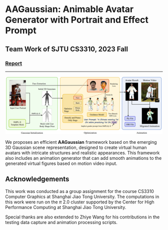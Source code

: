 # AAGaussian: Animable Avatar Generator with Portrait and Effect Prompt

## Team Work of SJTU CS3310, 2023 Fall

### [Report](https://github.com/UNIkeEN/AAGaussian/blob/main/report.pdf)

---

![Pipeline](figs/pipeline.png)

We proposes an efficient **AAGaussian** framework based on the emerging 3D Gaussian scene representation, designed to create virtual human avatars with intricate structures and realistic appearances. This framework also includes an animation generator that can add smooth animations to the generated virtual figures based on motion video input.

## Acknowledgements

This work was conducted as a group assignment for the course CS3310 Computer Graphics at Shanghai Jiao Tong University. The computations in this work were run on the $\pi$ 2.0 cluster supported by the Center for High Performance Computing at Shanghai Jiao Tong University. 

Special thanks are also extended to Zhiye Wang for his contributions in the testing data capture and animation processing scripts.